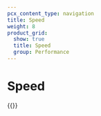 ```yaml
---
pcx_content_type: navigation
title: Speed
weight: 8
product_grid:
  show: true
  title: Speed
  group: Performance
---
```


# Speed

{{<directory-listing>}}